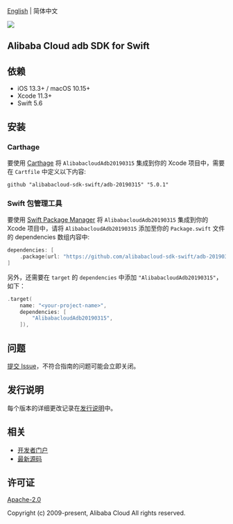 [English](README.md) | 简体中文

![](https://aliyunsdk-pages.alicdn.com/icons/AlibabaCloud.svg)

## Alibaba Cloud adb SDK for Swift

## 依赖

- iOS 13.3+ / macOS 10.15+
- Xcode 11.3+
- Swift 5.6

## 安装

### Carthage

要使用 [Carthage](https://github.com/Carthage/Carthage) 将 `AlibabacloudAdb20190315` 集成到你的 Xcode 项目中，需要在 `Cartfile` 中定义以下内容:

```ogdl
github "alibabacloud-sdk-swift/adb-20190315" "5.0.1"
```

### Swift 包管理工具

要使用 [Swift Package Manager](https://swift.org/package-manager/) 将 `AlibabacloudAdb20190315` 集成到你的 Xcode 项目中，请将 `AlibabacloudAdb20190315` 添加至你的 `Package.swift` 文件的 dependencies 数组内容中:

```swift
dependencies: [
    .package(url: "https://github.com/alibabacloud-sdk-swift/adb-20190315.git", from: "5.0.1")
]
```

另外，还需要在 `target` 的 `dependencies` 中添加 `"AlibabacloudAdb20190315"`，如下：

```swift
.target(
    name: "<your-project-name>",
    dependencies: [
        "AlibabacloudAdb20190315",
    ]),
```

## 问题

[提交 Issue](https://github.com/alibabacloud-sdk-swift/adb-20190315/issues/new)，不符合指南的问题可能会立即关闭。

## 发行说明

每个版本的详细更改记录在[发行说明](./ChangeLog.txt)中。

## 相关

* [开发者门户](https://next.api.aliyun.com/home)
* [最新源码](https://github.com/alibabacloud-sdk-swift/adb-20190315)

## 许可证

[Apache-2.0](http://www.apache.org/licenses/LICENSE-2.0)

Copyright (c) 2009-present, Alibaba Cloud All rights reserved.
